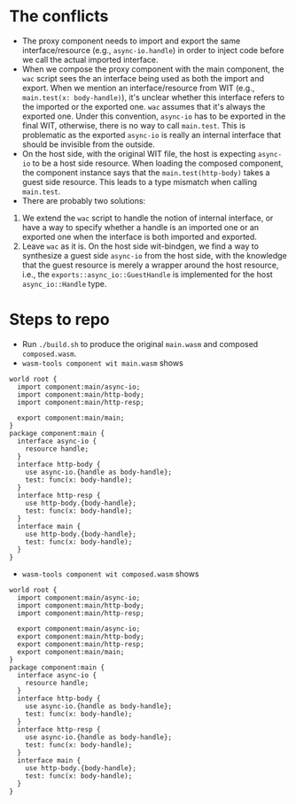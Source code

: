 # The conflicts

* The proxy component needs to import and export the same interface/resource (e.g., `async-io.handle`) in order to inject code before we call the actual imported interface.
* When we compose the proxy component with the main component, the `wac` script sees the an interface being used as both the import and export. When we mention an interface/resource from WIT (e.g., `main.test(x: body-handle)`), it's unclear whether this interface refers to the imported or the exported one. `wac` assumes that it's always the exported one. Under this convention, `async-io` has to be exported in the final WIT, otherwise, there is no way to call `main.test`. This is problematic as the exported `async-io` is really an internal interface that should be invisible from the outside.
* On the host side, with the original WIT file, the host is expecting `async-io` to be a host side resource. When loading the composed component, the component instance says that the `main.test(http-body)` takes a guest side resource. This leads to a type mismatch when calling `main.test`.
* There are probably two solutions:

1) We extend the `wac` script to handle the notion of internal interface, or have a way to specify whether a handle is an imported one or an exported one when the interface is both imported and exported.
2) Leave `wac` as it is. On the host side wit-bindgen, we find a way to synthesize a guest side `async-io` from the host side, with the knowledge that the guest resource is merely a wrapper around the host resource, i.e., the `exports::async_io::GuestHandle` is implemented for the host `async_io::Handle` type.


# Steps to repo

* Run `./build.sh` to produce the original `main.wasm` and composed `composed.wasm`.
* `wasm-tools component wit main.wasm` shows
```
world root {
  import component:main/async-io;
  import component:main/http-body;
  import component:main/http-resp;

  export component:main/main;
}
package component:main {
  interface async-io {
    resource handle;
  }
  interface http-body {
    use async-io.{handle as body-handle};
    test: func(x: body-handle);
  }
  interface http-resp {
    use http-body.{body-handle};
    test: func(x: body-handle);
  }
  interface main {
    use http-body.{body-handle};
    test: func(x: body-handle);
  }
}
```
* `wasm-tools component wit composed.wasm` shows
```
world root {
  import component:main/async-io;
  import component:main/http-body;
  import component:main/http-resp;

  export component:main/async-io;
  export component:main/http-body;
  export component:main/http-resp;
  export component:main/main;
}
package component:main {
  interface async-io {
    resource handle;
  }
  interface http-body {
    use async-io.{handle as body-handle};
    test: func(x: body-handle);
  }
  interface http-resp {
    use async-io.{handle as body-handle};
    test: func(x: body-handle);
  }
  interface main {
    use http-body.{body-handle};
    test: func(x: body-handle);
  }
}
```


